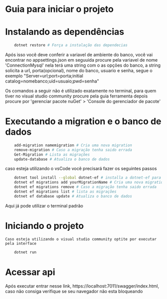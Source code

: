 # Guia para iniciar o projeto

# Instalando as dependências
```bash
	dotnet restore # Força a instalação das dependecias
```

Após isso você deve conferir a variavel de ambiente do banco, você vai encontrar no appsettings.json
em seguuida procure pela variavel de nome 'ConnectionMysql' nela terá uma string com o as opções do
banco, a string solicita a url, porta(opcional), nome do banco, usuario e senha, segue o exemplo
"Server=url;port=porta;initial catalog=nomebanco;uid=usuaio;pwd=senha"

Os comandos a seguir não é utilizado exatamente no terminal, para quem tiver no visual studio community
procure pela guia ferramenta depois procure por 'gerenciar pacote nuGet' > 'Console do gerenciador de pacote'
# Executando a migration e o banco de dados
```bash
	add-migration namemigration # Cria uma nova migration
	remove-migration # Caso a migração tenha saido errada
	Get-Migration # Lista as migrações
	update-database # Atualiza o banco de dados
```

caso esteja utilizando o vsCode você precisará fazer os seguintes passos
```bash
	dotnet tool install --global dotnet-ef # installa a dotnet-ef para executar globalmente
	dotnet ef migrations add yourMigrationName # Cria uma nova migration
	dotnet ef migrations remove # Caso a migração tenha saido errada
	dotnet ef migrations list # lista as migrações
	dotnet ef database update # Atualiza o banco de dados
```
Aqui já pode utilizar o terminal padrão
# Iniciando o projeto
	
	Caso esteja utilizando o visual studio community optite por executar pela interface

```bash
	dotnet run
```

# Acessar api

Após executar entrar nesse link, https://localhost:7011/swagger/index.html, 
caso não consiga verifique se seu navegador não esta bloqueando